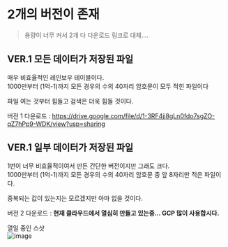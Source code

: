 # 2개의 버전이 존재

> 용량이 너무 커서 2개 다 다운로드 링크로 대체....

## VER.1 모든 데이터가 저장된 파일

매우 비효율적인 레인보우 테이블이다.  
1000만부터 (1억-1)까지 모든 경우의 수의 40자리 암호문이 모두 적힌 파일이다

파일 여는 것부터 힘들고 검색은 더욱 힘들 것이다.

버전 1 다운로드 : https://drive.google.com/file/d/1-3RF4jj8gLn0fdo7sgZO-qZ7hPp9-WDK/view?usp=sharing

## VER.1 일부 데이터가 저장된 파일

1번이 너무 비효율적이여서 만든 간단한 버전이지만 그래도 크다.    
1000만부터 (1억-1)까지 모든 경우의 수의 40자리 암호문 중 앞 8자리만 적은 파일이다.

중복되는 값이 있는지는 모르겠지만 아마 없을 것이다.

버전 2 다운로드 : **현재 클라우드에서 열심히 만들고 있는중... GCP 많이 사용합시다.**

열일 중인 스샷  
![image](https://user-images.githubusercontent.com/44055669/128756499-aa6d62ab-0e29-4167-9577-a3b49db5029a.png)
